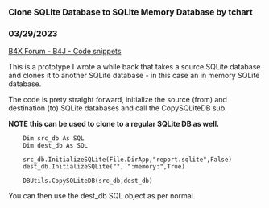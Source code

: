 ### Clone SQLite Database to SQLite Memory Database by tchart
### 03/29/2023
[B4X Forum - B4J - Code snippets](https://www.b4x.com/android/forum/threads/146489/)

This is a prototype I wrote a while back that takes a source SQLite database and clones it to another SQLite database - in this case an in memory SQLite database.  
  
The code is prety straight forward, initialize the source (from) and destination (to) SQLite databases and call the CopySQLiteDB sub.  
  
**NOTE this can be used to clone to a regular SQLite DB as well.**  
  

```B4X
    Dim src_db As SQL  
    Dim dest_db As SQL  
   
    src_db.InitializeSQLite(File.DirApp,"report.sqlite",False)  
    dest_db.InitializeSQLite("", ":memory:",True)  
   
    DBUtils.CopySQLiteDB(src_db,dest_db)
```

  
  
You can then use the dest\_db SQL object as per normal.